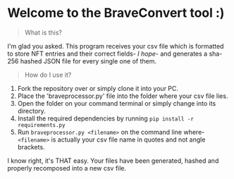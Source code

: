 # Welcome to the BraveConvert tool :)

> What is this?

I'm glad you asked. This program receives your csv file which is formatted to store NFT entries and their correct fields- *I hope*- and generates a sha-256 hashed JSON file for every single one of them.

> How do I use it?

1. Fork the repository over or simply clone it into your PC.
2. Place the 'braveprocessor.py' file into the folder where your csv file lies.
3. Open the folder on your command terminal or simply change into its directory.
4. Install the required dependencies by running `pip install -r requirements.py`
5. Run `braveprocessor.py <filename>` on the command line where- `<filename>` is actually your csv file name in quotes and not angle brackets.

I know right, it's THAT easy. Your files have been generated, hashed and properly recomposed into a new csv file.




